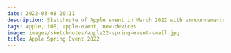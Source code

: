```yaml
---
date: 2022-03-08 20:11
description: Sketchnote of Apple event in March 2022 with announcements like new iPhone SE, new iPad Air, M1 Ultra and Mac Studio and Display.
tags: apple, iOS, apple-event, new-devices
image: images/sketchnotes/apple22-spring-event-small.jpg
title: Apple Spring Event 2022
---
```


